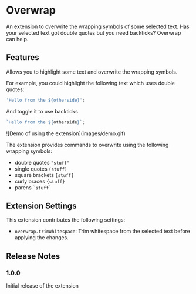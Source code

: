 # Overwrap

An extension to overwrite the wrapping symbols of some selected text. Has your selected text got double quotes but you need backticks? Overwrap can help.

## Features

Allows you to highlight some text and overwrite the wrapping symbols.

For example, you could highlight the following text which uses double quotes:

```js
'Hello from the ${otherside}';
```

And toggle it to use backticks

```js
`Hello from the ${otherside}`;
```

\!\[Demo of using the extension\]\(images/demo.gif\)

The extension provides commands to overwrite using the following wrapping symbols:

- double quotes `"stuff"`
- single quotes `(stuff)`
- square brackets `[stuff]`
- curly braces `{stuff}`
- parens `` `stuff` ``

## Extension Settings

This extension contributes the following settings:

- `overwrap.trimWhitespace`: Trim whitespace from the selected text before applying the changes.

## Release Notes

### 1.0.0

Initial release of the extension

